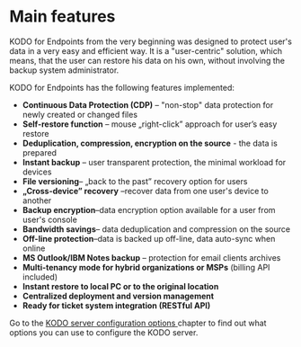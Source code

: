 # Main features

KODO for Endpoints from the very beginning was designed to protect user's data in a very easy and efficient way. It is a "user-centric" solution, which means, that the user can restore his data on his own, without involving the backup system administrator.    

KODO for Endpoints has the following features implemented: 

* **Continuous Data Protection \(CDP\)** – "non-stop" data protection for newly created or changed files 
* **Self-restore function** – mouse „right-click” approach for user’s easy restore 
* **Deduplication, compression, encryption on the source** - the data is prepared 
* **Instant backup** – user transparent protection, the minimal workload for devices 
* **File versioning**– „back to the past” recovery option for users 
* **„Cross-device” recovery** –recover data from one user's device to another
* **Backup encryption**–data encryption option available for a user from user's console 
* **Bandwidth savings**– data deduplication and compression on the source 
* **Off-line protection**–data is backed up off-line, data auto-sync when online 
* **MS Outlook/IBM Notes backup** – protection for email clients archives
* **Multi-tenancy mode for hybrid organizations or MSPs** \(billing API included\)
* **Instant restore to local PC or to the original location**
* **Centralized deployment and version management** 
* **Ready for ticket system integration \(RESTful API\)**



Go to the [KODO server configuration options ](main-features.md)chapter to find out what options you can use to configure the KODO server.

